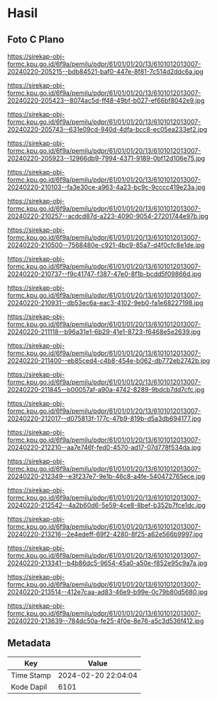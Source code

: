 # Hasil

## Foto C Plano

https://sirekap-obj-formc.kpu.go.id/6f9a/pemilu/pdpr/61/01/01/20/13/6101012013007-20240220-205215--bdb84521-baf0-447e-8f81-7c514d2ddc6a.jpg

https://sirekap-obj-formc.kpu.go.id/6f9a/pemilu/pdpr/61/01/01/20/13/6101012013007-20240220-205423--8074ac5d-ff48-49bf-b027-ef66bf8042e9.jpg

https://sirekap-obj-formc.kpu.go.id/6f9a/pemilu/pdpr/61/01/01/20/13/6101012013007-20240220-205743--631e09cd-940d-4dfa-bcc8-ec05ea233ef2.jpg

https://sirekap-obj-formc.kpu.go.id/6f9a/pemilu/pdpr/61/01/01/20/13/6101012013007-20240220-205923--12966db9-7994-4371-9189-0bf12d106e75.jpg

https://sirekap-obj-formc.kpu.go.id/6f9a/pemilu/pdpr/61/01/01/20/13/6101012013007-20240220-210103--fa3e30ce-a963-4a23-bc9c-9cccc419e23a.jpg

https://sirekap-obj-formc.kpu.go.id/6f9a/pemilu/pdpr/61/01/01/20/13/6101012013007-20240220-210257--acdcd87d-a223-4090-9054-27201744e97b.jpg

https://sirekap-obj-formc.kpu.go.id/6f9a/pemilu/pdpr/61/01/01/20/13/6101012013007-20240220-210500--7568480e-c921-4bc9-85a7-d4f0cfc8e1de.jpg

https://sirekap-obj-formc.kpu.go.id/6f9a/pemilu/pdpr/61/01/01/20/13/6101012013007-20240220-210737--f9c41747-f387-47e0-8f1b-bcdd5f09866d.jpg

https://sirekap-obj-formc.kpu.go.id/6f9a/pemilu/pdpr/61/01/01/20/13/6101012013007-20240220-210931--db53ec6a-eac3-4102-9eb0-fa1e68227198.jpg

https://sirekap-obj-formc.kpu.go.id/6f9a/pemilu/pdpr/61/01/01/20/13/6101012013007-20240220-211118--b96a31e1-6b29-41e1-8723-f6468e5e2639.jpg

https://sirekap-obj-formc.kpu.go.id/6f9a/pemilu/pdpr/61/01/01/20/13/6101012013007-20240220-211400--eb85ced4-c4b8-454e-b062-db772eb2742b.jpg

https://sirekap-obj-formc.kpu.go.id/6f9a/pemilu/pdpr/61/01/01/20/13/6101012013007-20240220-211845--b00057af-a90a-4742-8289-9bdcb7dd7cfc.jpg

https://sirekap-obj-formc.kpu.go.id/6f9a/pemilu/pdpr/61/01/01/20/13/6101012013007-20240220-212017--d075813f-177c-47b9-819b-d5a3db694177.jpg

https://sirekap-obj-formc.kpu.go.id/6f9a/pemilu/pdpr/61/01/01/20/13/6101012013007-20240220-212210--aa7e746f-fed0-4570-ad17-07d778f534da.jpg

https://sirekap-obj-formc.kpu.go.id/6f9a/pemilu/pdpr/61/01/01/20/13/6101012013007-20240220-212349--e3f237e7-9e1b-46c8-a4fe-540472765ece.jpg

https://sirekap-obj-formc.kpu.go.id/6f9a/pemilu/pdpr/61/01/01/20/13/6101012013007-20240220-212542--4a2b60d6-5e59-4ce8-8bef-b352b7fce1dc.jpg

https://sirekap-obj-formc.kpu.go.id/6f9a/pemilu/pdpr/61/01/01/20/13/6101012013007-20240220-213216--2e4edeff-69f2-4280-8f25-a62e566b9997.jpg

https://sirekap-obj-formc.kpu.go.id/6f9a/pemilu/pdpr/61/01/01/20/13/6101012013007-20240220-213341--b4b86dc5-9654-45a0-a50e-f852e95c9a7a.jpg

https://sirekap-obj-formc.kpu.go.id/6f9a/pemilu/pdpr/61/01/01/20/13/6101012013007-20240220-213514--412e7caa-ad83-46e9-b99e-0c79b80d5680.jpg

https://sirekap-obj-formc.kpu.go.id/6f9a/pemilu/pdpr/61/01/01/20/13/6101012013007-20240220-213639--784dc50a-fe25-4f0e-8e76-a5c3d536f412.jpg


## Metadata

| Key        | Value               |
| ---------- | ------------------- |
| Time Stamp | 2024-02-20 22:04:04 |
| Kode Dapil | 6101                |



